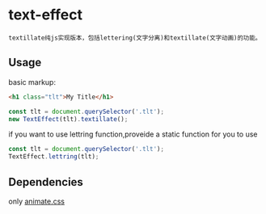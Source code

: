 # text-effect
```
textillate纯js实现版本，包括lettering(文字分离)和textillate(文字动画)的功能。
```
## Usage
basic markup:

```html
<h1 class="tlt">My Title</h1>
```


```js
const tlt = document.querySelector('.tlt');
new TextEffect(tlt).textillate();
```

if you want to use lettring function,proveide a static function for you to use

```js
const tlt = document.querySelector('.tlt');
TextEffect.lettring(tlt);
```

## Dependencies
only [animate.css](https://github.com/daneden/animate.css)